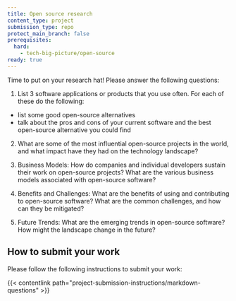 ```yaml
---
title: Open source research
content_type: project
submission_type: repo
protect_main_branch: false
prerequisites:
  hard:
    - tech-big-picture/open-source
ready: true
---
```


Time to put on your research hat! Please answer the following questions:

1. List 3 software applications or products that you use often. For each of these do the following:
- list some good open-source alternatives
- talk about the pros and cons of your current software and the best open-source alternative you could find 

2. What are some of the most influential open-source projects in the world, and what impact have they had on the technology landscape?

3. Business Models: How do companies and individual developers sustain their work on open-source projects? What are the various business models associated with open-source software?

4. Benefits and Challenges: What are the benefits of using and contributing to open-source software? What are the common challenges, and how can they be mitigated?

5. Future Trends: What are the emerging trends in open-source software? How might the landscape change in the future?

## How to submit your work

Please follow the following instructions to submit your work:

{{< contentlink path="project-submission-instructions/markdown-questions" >}}  

